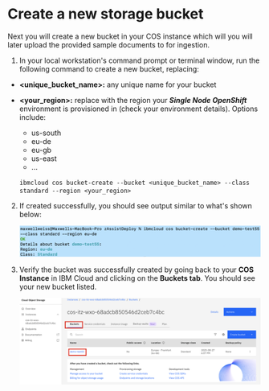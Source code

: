 # Create a new storage bucket

Next you will create a new bucket in your COS instance which will you will later upload the provided sample documents to for ingestion.

1. In your local workstation's command prompt or terminal window, run the following command to create a new bucket, replacing:

- **\<unique_bucket_name\>:** any unique name for your bucket

- **\<your_region\>:** replace with the region your ***Single Node OpenShift*** environment is provisioned in (check your environment details). Options include:

    - us-south
    - eu-de
    - eu-gb
    - us-east
    - ... 
      
    ```
    ibmcloud cos bucket-create --bucket <unique_bucket_name> --class standard --region <your_region>
    ```

2. If created successfully, you should see output similar to what's shown below:
   
    ![](_attachments/zassist10.png)

3. Verify the bucket was successfully created by going back to your **COS Instance** in IBM Cloud and clicking on the **Buckets tab**. You should see your new bucket listed.
   
    ![](_attachments/zassist11.png)